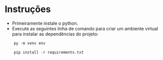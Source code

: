 # Instruções

- Primeiramente instale o python.
- Execute as seguintes linha de comando para criar um ambiente virtual para instalar as dependências do projeto:
```python
    py -m venv env
```

```python
    pip install -r requirements.txt
```
